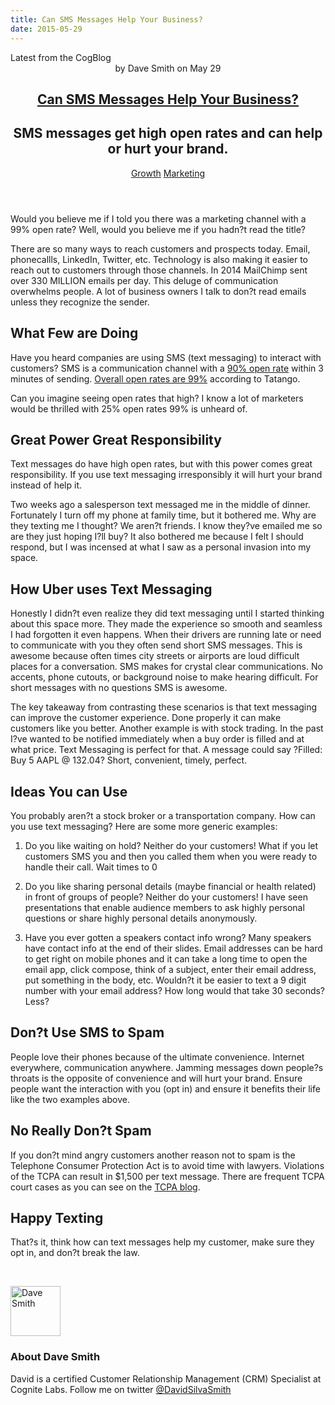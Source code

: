 ```yaml
---
title: Can SMS Messages Help Your Business?
date: 2015-05-29
---
```

<article itemscope itemtype="http://schema.org/Blog"> 
<div class="container outside"> 
 <div class="featured-post" style="background-image: url(&quot;//cdn2.hubspot.net/hubfs/440551/sms-high-open-rates.png?t=1441046336424&quot;);"> 
  <div class="overlay"></div> 
  <div class="row-fluid"> 
   <span class="latest-post"> Latest from <span id="title" itemprop="name">the CogBlog</span> </span> 
  </div> 
  <header class="featured-header"> 
   <div class="row-fluid"> 
    <div class="span2"></div> 
    <div class="span8"> 
     <div class="row-fluid"> 
      <div class="span12 author">
        by 
       <span class="author-name" itemprop="author"><a class="author-link" href="http://www.cognitelabs.com/blog/author/dave-smith" itemprop="url"></a> <span itemprop="name">Dave Smith</span></span> on 
       <span class="publish-date" itemprop="datePublished"> May 29</span> 
      </div> 
     </div> 
     <hgroup class="row-fluid"> 
      <h1 class="latest-title" itemprop="headline"> <a href="../../../../com/cognitelabs/www/blog/can-sms-messages-help-your-business.html" itemprop="url"> <span id="hs_cos_wrapper_name" class="hs_cos_wrapper hs_cos_wrapper_meta_field hs_cos_wrapper_type_text" style="" data-hs-cos-general-type="meta_field" data-hs-cos-type="text">Can SMS Messages Help Your Business?</span> </a> </h1> 
      <h2 class="post-synopsis" itemprop="alternativeHeadline"> <span id="hs_cos_wrapper_post_synopsis" class="hs_cos_wrapper hs_cos_wrapper_widget hs_cos_wrapper_type_text" style="" data-hs-cos-general-type="widget" data-hs-cos-type="text">SMS messages get high open rates and can help or hurt your brand.</span> </h2> 
     </hgroup> 
     <div class="row-fluid"> 
      <span class="tags" itemprop="keywords"> <a href="http://www.cognitelabs.com/blog/topic/growth" class="topic-tag">Growth</a> <a href="http://www.cognitelabs.com/blog/topic/marketing" class="topic-tag">Marketing</a> </span> 
     </div> 
    </div> 
   </div> 
  </header> 
 </div> 
</div> 
<section class="blog-section" itemscope itemtype="http://schema.org/Blog"> 
 <div class="blog-post-wrapper cell-wrapper"> 
  <header class="section post-header"> 
  </header> 
  <div class="section post-body"> 
   <section itemprop="text"> 
    <span id="hs_cos_wrapper_post_body" class="hs_cos_wrapper hs_cos_wrapper_meta_field hs_cos_wrapper_type_rich_text" style="" data-hs-cos-general-type="meta_field" data-hs-cos-type="rich_text"><p dir="ltr">Would you believe me if I told you there was a marketing channel with a 99% open rate? Well, would you believe me if you hadn?t read the title?</p> 
     <!--more--><p dir="ltr"><span>There are so many ways to reach customers and prospects today. Email, phonecallls, LinkedIn, Twitter, etc. Technology is also making it easier to reach out to customers through those channels. In 2014 MailChimp sent over 330 MILLION emails per day. This deluge of communication overwhelms people. A lot of business owners I talk to don?t read emails unless they recognize the sender.</span></p> <h2 dir="ltr"><span>What Few are Doing</span></h2> <p dir="ltr"><span>Have you heard companies are using SMS (text messaging) to interact with customers? SMS is a communication channel with a </span><a href="http://www.tatango.com/blog/sms-open-rates-exceed-99/"><span>90% open rate</span></a><span> within 3 minutes of sending. </span><a href="http://www.tatango.com/blog/sms-open-rates-exceed-99/"><span>Overall open rates are 99%</span></a><span> according to Tatango.</span></p> <p dir="ltr"><span>Can you imagine seeing open rates that high? I know a lot of marketers would be thrilled with 25% open rates 99% is unheard of.</span></p> <h2 dir="ltr"><span>Great Power Great Responsibility</span></h2> <p dir="ltr"><span>Text messages do have high open rates, but with this power comes great responsibility. If you use text messaging irresponsibly it will hurt your brand instead of help it.</span></p> <p dir="ltr"><span>Two weeks ago a salesperson text messaged me in the middle of dinner. Fortunately I turn off my phone at family time, but it bothered me. Why are they texting me I thought? We aren?t friends. I know they?ve emailed me so are they just hoping I?ll buy? It also bothered me because I felt I should respond, but I was incensed at what I saw as a personal invasion into my space.</span></p> <h2 dir="ltr"><span>How Uber uses Text Messaging</span></h2> <p dir="ltr"><span>Honestly I didn?t even realize they did text messaging until I started thinking about this space more. They made the experience so smooth and seamless I had forgotten it even happens. When their drivers are running late or need to communicate with you they often send short SMS messages. This is awesome because often times city streets or airports are loud difficult places for a conversation. SMS makes for crystal clear communications. No accents, phone cutouts, or background noise to make hearing difficult. For short messages with no questions SMS is awesome.</span></p> <p dir="ltr"><span>The key takeaway from contrasting these scenarios is that text messaging can improve the customer experience. Done properly it can make customers like you better. Another example is with stock trading. In the past I?ve wanted to be notified immediately when a buy order is filled and at what price. Text Messaging is perfect for that. A message could say ?Filled: Buy 5 AAPL @ 132.04? Short, convenient, timely, perfect.</span></p> <h2 dir="ltr"><span>Ideas You can Use</span></h2> <p dir="ltr"><span>You probably aren?t a stock broker or a transportation company. How can you use text messaging? Here are some more generic examples:</span></p> 
     <ol> 
      <li dir="ltr"> <p dir="ltr"><span>Do you like waiting on hold? Neither do your customers! What if you let customers SMS you and then you called them when you were ready to handle their call. Wait times to 0</span></p> </li> 
      <li dir="ltr"> <p dir="ltr"><span>Do you like sharing personal details (maybe financial or health related) in front of groups of people? Neither do your customers! I have seen presentations that enable audience members to ask highly personal questions or share highly personal details anonymously.</span></p> </li> 
      <li dir="ltr"> <p dir="ltr"><span>Have you ever gotten a speakers contact info wrong? Many speakers have contact info at the end of their slides. Email addresses can be hard to get right on mobile phones and it can take a long time to open the email app, click compose, think of a subject, enter their email address, put something in the body, etc. Wouldn?t it be easier to text a 9 digit number with your email address? How long would that take 30 seconds? Less?</span></p> </li> 
     </ol> <h2 dir="ltr"><span>Don?t Use SMS to Spam</span></h2> <p dir="ltr"><span>People love their phones because of the ultimate convenience. Internet everywhere, communication anywhere. Jamming messages down people?s throats is the opposite of convenience and will hurt your brand. Ensure people want the interaction with you (opt in) and ensure it benefits their life like the two examples above.</span></p> <h2 dir="ltr"><span>No Really Don?t Spam</span></h2> <p dir="ltr"><span>If you don?t mind angry customers another reason not to spam is the Telephone Consumer Protection Act is to avoid time with lawyers. Violations of the TCPA can result in $1,500 per text message. There are frequent TCPA court cases as you can see on the </span><a href="http://tcpablog.com/"><span>TCPA blog</span></a><span>.</span></p> <h2 dir="ltr"><span>Happy Texting</span></h2> <p dir="ltr"><span>That?s it, think how can text messages help my customer, make sure they opt in, and don?t break the law.</span></p> 
     <div>
      <span>&nbsp;</span>
     </div></span> 
   </section> 
   <span id="hs_cos_wrapper_blog_social_sharing" class="hs_cos_wrapper hs_cos_wrapper_widget hs_cos_wrapper_type_blog_social_sharing" style="" data-hs-cos-general-type="widget" data-hs-cos-type="blog_social_sharing"> 
    <div class="hs-blog-social-share"> 
     <ul class="hs-blog-social-share-list"> 
     </ul> 
    </div> </span> 
   <div id="author-bio" itemscope itemtype="http://schema.org/Person"> 
    <img width="80" height="80" class="avatar avatar-80 photo" src="https://app.hubspot.com/settings/avatar/d60c6e4c1816c3dc0bc79ae5ff3f57b1" alt="Dave Smith"> 
    <div id="author-info"> 
     <h3>About <span itemprop="givenName">Dave Smith<span></span></span></h3> David is a certified Customer Relationship Management (CRM) Specialist at Cognite Labs. Follow me on twitter 
     <a href="http://www.twitter.com/davidsilvasmith">@DavidSilvaSmith</a> 
    </div> 
    <div class="clear"></div> 
   </div> 
  </div> 
 </div> 
</section> 
</article>
